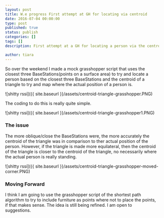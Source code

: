 ```yaml
---
layout: post
title: W.e progress First attempt at GH for locating via centroid
date: 2016-07-04 00:00:00
type: post
published: true
status: publish
categories: []
tags: []
description: First attempt at a GH for locating a person via the centroid of a triangle

author: tiara
---
```


So over the weekend I made a mock grasshopper script that uses the closest three BaseStations(points on a surface area) to try and locate a person based on the closest three BaseStations and the centroid of a triangle to try and map where the actual position of a person is. 

![shitty rssi]({{ site.baseurl }}/assets/centroid-triangle-grasshopper.PNG)

The coding to do this is really quite simple. 

![shitty rssi]({{ site.baseurl }}/assets/centroid-triangle-grasshopper1.PNG)

### The issue

The more oblique/close the BaseStations were, the more accurately the centroid of the triangle was in comparison to ther actual position of the person. However, if the triangle is made more equilateral, then the centroid of the triangle is closer to the centroid of the triangle, no necessarily where the actual person is really standing. 

![shitty rssi]({{ site.baseurl }}/assets/centroid-triangle-grasshopper-moved-corner.PNG)

### Moving Forward

I think I am going to use the grasshopper script of the shortest path algorithm to try to include furniture as points where not to place the points, if that makes sense. The idea is still being refined. I am open to suggestions. 





